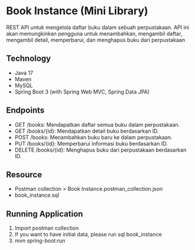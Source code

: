 # Book Instance (Mini Library)

REST API untuk mengelola daftar buku dalam sebuah perpustakaan. API ini akan memungkinkan pengguna untuk menambahkan, mengambil daftar, mengambil detail, memperbarui, dan menghapus buku dari perpustakaan

## Technology
- Java 17
- Maven
- MySQL
- Spring Boot 3 (with Spring Web MVC, Spring Data JPA)

## Endpoints
- GET /books: Mendapatkan daftar semua buku dalam perpustakaan.
- GET /books/{id}: Mendapatkan detail buku berdasarkan ID.
- POST /books: Menambahkan buku baru ke dalam perpustakaan.
- PUT /books/{id}: Memperbarui informasi buku berdasarkan ID.
- DELETE /books/{id}: Menghapus buku dari perpustakaan berdasarkan ID.

## Resource
- Postman collection > Book Instance.postman_collection.json
- book_instance.sql 

## Running Application
1. Import postman collection
2. If you want to have initial data, please run sql book_instance
3. mvn spring-boot:run 
